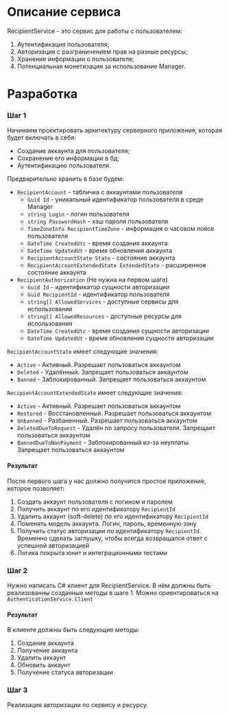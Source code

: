 # Описание сервиса

RecipientService - это сервис для работы с пользователем:

1. Аутентификация пользователя;
2. Авторизация с разграничением прав на разные ресурсы;
3. Хранение информации о пользователе;
4. Потенциальная монетизация за использование Manager.

# Разработка

### Шаг 1

Начинаем проектировать архитектуру серверного приложения, которая будет
включать в себя:

* Создание аккаунта для пользователя;
* Сохранение его информации в бд;
* Аутентификацию пользователя.

Предварительно хранить в базе будем:

* `RecipientAccount` - табличка с аккаунтами пользователя
    * `Guid Id` - уникальный идентификатор пользователя в среде Manager
    * `string Login` - логин пользователя
    * `string PasswordHash` - хэш пароля пользователя
    * `TimeZoneInfo RecipientTimeZone` - информация о часовом поясе пользователя
    * `DateTime CreatedUtc` - время создания аккаунта
    * `DateTime UpdatedUt` - время обновления аккаунта
    * `RecipientAccountState State` - состояние аккаунта
    * `RecipientAccountExtendedState ExtendedState` - расширенное состояние аккаунта
* `RecipientAuthorization` (Не нужна на первом шаге)
    * `Guid Id` - идентификатор сущности авторизации
    * `Guid RecipientId` - идентификатор пользователя
    * `string[] AllowedServices` - доступные сервисы для использования
    * `string[] AllowedResources` - доступные ресурсы для использования
    * `DateTime CreatedUtc` - время создания сущности авторизации
    * `DateTime UpdatedUt` - время обновления сущности авторизации

`RecipientAccountState` имеет следующие значения:

* `Active` - Активный. Разрешает пользоваться аккаунтом
* `Deleted` - Удалённый. Запрещает пользоваться аккаунтом
* `Banned` - Заблокированный. Запрещает пользоваться аккаунтом

`RecipientAccountExtendedState` имеет следующие значения:

* `Active` - Активный. Разрешает пользоваться аккаунтом
* `Restored` - Восстановленный. Разрешает пользоваться аккаунтом
* `Unbanned` - Разбаненный. Разрешает пользоваться аккаунтом
* `DeletedDueToRequest` - Удалён по запросу пользователя. Запрещает пользоваться аккаунтом
* `BannedDueToNonPayment` - Заблокированный из-за неуплаты. Запрещает пользоваться аккаунтом

#### Результат

После первого шага у нас должно получится простое приложение, которое позволяет:

1. Создать аккаунт пользователя с логином и паролем
2. Получить аккаунт по его идентификатору `RecipientId`
3. Удалить аккаунт (soft-delete) по его идентификатору `RecipientId`
4. Поменять модель аккаунта. Логин, пароль, временную зону
5. Получить статус авторизации по идентификатору `RecipientId`.
   Временно сделать заглушку, чтобы всегда возвращался ответ с успешной авторизацией
6. Логика покрыта юнит и интеграционными тестами

### Шаг 2

Нужно написать C# клиент для RecipientService. В нём должны быть реализованны созданные методы в шаге 1.
Можно ориентироваться на `AuthenticationService.Client`

#### Результат

В клиенте должны быть следующие методы:

1. Создание аккаунта
2. Получение аккаунта
3. Удалить аккаунт
4. Обновить аккаунт
5. Получение статуса авторизации

### Шаг 3

Реализация авторизации по сервису и ресурсу.